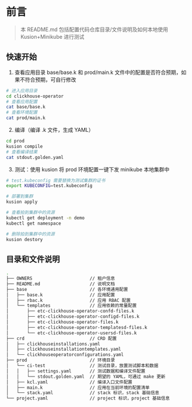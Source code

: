 # 前言

> 本 README.md 包括配置代码仓库目录/文件说明及如何本地使用 Kusion+Minikube 进行测试

## 快速开始

1. 查看应用目录 base/base.k 和 prod/main.k 文件中的配置是否符合预期，如果不符合预期，可自行修改

```bash
# 进入应用目录
cd clickhouse-operator
# 查看应用配置
cat base/base.k
# 查看环境配置
cat prod/main.k 
```

2. 编译（编译 .k 文件，生成 YAML）

```bash
cd prod
kusion compile
# 查看编译结果
cat stdout.golden.yaml
```

3. 测试：使用 kusion 将 prod 环境配置一键下发 minikube 本地集群中

```bash
# test.kubeconfig 需要替换为测试集群的证书
export KUBECONFIG=test.kubeconfig

# 部署到集群
kusion apply

# 查看拍到集群中的资源
kubectl get deployment -n demo
kubectl get namespace

# 删除拍到集群中的资源
kusion destory
```

## 目录和文件说明

```bash
.
├── OWNERS                      // 租户信息
├── README.md                   // 说明文档
├── base                        // 各环境通用配置
│   ├── base.k                  // 应用配置
│   ├── rbac.k                  // 应用 RBAC 配置
│   └── templates               // 应用依赖的常量配置
│       ├── etc-clickhouse-operator-confd-files.k
│       ├── etc-clickhouse-operator-configd-files.k
│       ├── etc-clickhouse-operator-files.k
│       ├── etc-clickhouse-operator-templatesd-files.k
│       └── etc-clickhouse-operator-usersd-files.k
├── crd                         // CRD 配置
│   ├── clickhouseinstallations.yaml
│   ├── clickhouseinstallationtemplates.yaml
│   └── clickhouseoperatorconfigurations.yaml
├── prod                        // 环境目录
│   └── ci-test                 // 测试目录，放置测试脚本和数据
│   │   ├── settings.yaml       // 测试数据和编译文件配置
│   │   └── stdout.golden.yaml  // 期望的 YAML，可通过 make 更新
│   ├── kcl.yaml                // 编译入口文件配置
│   ├── main.k                  // 应用在当前环境的配置清单
│   └── stack.yaml              // stack 标识，stack 基础信息
└── project.yaml                // project 标识，project 基础信息
```
